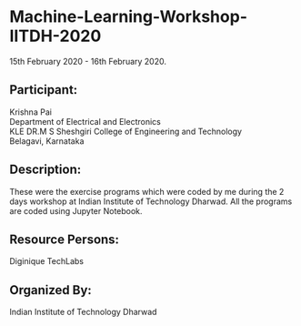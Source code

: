 # Machine-Learning-Workshop-IITDH-2020
15th February 2020 - 16th February 2020.

## Participant:
Krishna Pai  
Department of Electrical and Electronics  
KLE DR.M S Sheshgiri College of Engineering and Technology  
Belagavi, Karnataka

## Description:
These were the exercise programs which were coded by me during the 2 days workshop at Indian Institute of Technology Dharwad.
All the programs are coded using Jupyter Notebook.

## Resource Persons:
Diginique TechLabs 

## Organized By:
Indian Institute of Technology Dharwad 
